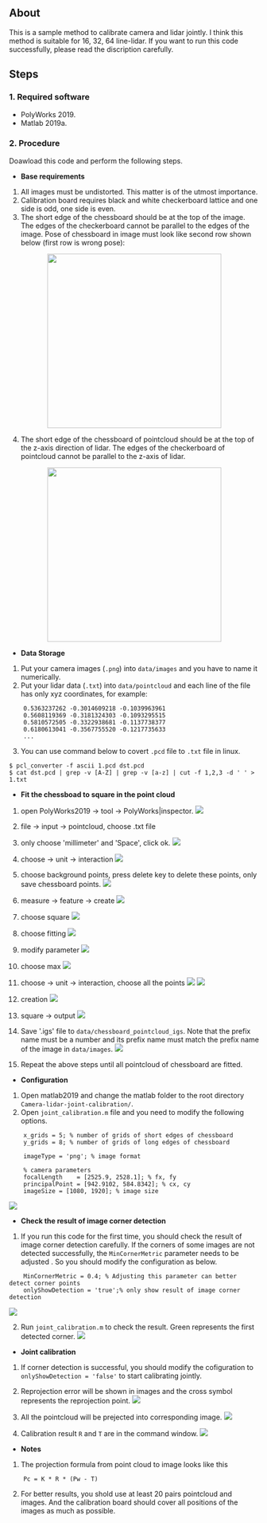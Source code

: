 ## About ##

This is a sample method to calibrate camera and lidar jointly. I think this method is suitable for 16, 32, 64 line-lidar. If you want to run this code successfully, please read the discription carefully. 

## Steps ##

### 1. Required software ###

 - PolyWorks 2019.  
 - Matlab 2019a.

### 2. Procedure ###

Doawload this code and perform the following steps.

* **Base requirements**
1. All images must be undistorted. This matter is of the utmost importance.
2. Calibration board requires black and white checkerboard lattice and one side is odd, one side is even.
3. The short edge of the chessboard should be at the top of the image. The edges of the checkerboard cannot be parallel to the edges of the image. Pose of chessboard in image must look like second row shown below (first row is wrong pose):
<div align=center><img src="https://github.com/Aaron20127/Camera-lidar-joint-calibration/blob/master/readme/chessboard.jpg" width="350" height="350" /></div>  

4. The short edge of the chessboard of pointcloud should be at the top of the z-axis direction  of lidar. The edges of the checkerboard of pointcloud cannot be parallel to the z-axis of lidar.
<div align=center><img src="https://github.com/Aaron20127/Camera-lidar-joint-calibration/blob/master/readme/lidar.jpg" width="350" height="350" /></div>

* **Data Storage**

1. Put your camera images (`.png`) into `data/images` and you have to name it numerically.
2. Put your lidar data (`.txt`) into `data/pointcloud` and each line of the file has only xyz coordinates, for example:
```
    0.5363237262 -0.3014609218 -0.1039963961
    0.5608119369 -0.3181324303 -0.1093295515
    0.5810572505 -0.3322938681 -0.1137738377
    0.6180613041 -0.3567755520 -0.1217735633
    ...
```
3. You can use command below to covert `.pcd` file to `.txt` file in linux.
```
$ pcl_converter -f ascii 1.pcd dst.pcd
$ cat dst.pcd | grep -v [A-Z] | grep -v [a-z] | cut -f 1,2,3 -d ' ' > 1.txt
```


* **Fit the chessboad to square in the point cloud**

1. open PolyWorks2019 -> tool -> PolyWorks|inspector.
![](readme/fit_chessboard_1.jpg)
2. file -> input -> pointcloud, choose .txt file
3. only choose 'millimeter' and 'Space', click ok. 
![](readme/fit_chessboard_2.jpg)
4. choose -> unit -> interaction
![](readme/fit_chessboard_3.jpg)
5. choose background points, press delete key to delete these points, only save chessboard points.
![](readme/fit_chessboard_4.jpg)
6. measure -> feature -> create
![](readme/fit_chessboard_5.jpg)
7. choose square
![](readme/fit_chessboard_6.jpg)
8. choose fitting
![](readme/fit_chessboard_7.jpg)
9. modify parameter
![](readme/fit_chessboard_8.jpg)
10. choose max
![](readme/fit_chessboard_9.jpg)
11. choose -> unit -> interaction, choose all the points
![](readme/fit_chessboard_10.jpg)
![](readme/fit_chessboard_11.jpg)
12. creation
![](readme/fit_chessboard_12.jpg)
13. square -> output
![](readme/fit_chessboard_13.jpg)
14. Save '.igs' file to `data/chessboard_pointcloud_igs`. Note that the prefix name must be a number and its prefix name must match the prefix name of the image in `data/images`.
![](readme/fit_chessboard_14.jpg)

15. Repeat the above steps until all pointcloud of chessboard are fitted.

* **Configuration**

1. Open matlab2019 and change the matlab folder to the root directory `Camera-lidar-joint-calibration/`.
2. Open `joint_calibration.m` file and you need to modify the following options.
```
    x_grids = 5; % number of grids of short edges of chessboard
    y_grids = 8; % number of grids of long edges of chessboard

    imageType = 'png'; % image format

    % camera parameters
    focalLength    = [2525.9, 2528.1]; % fx, fy
    principalPoint = [942.9102, 584.8342]; % cx, cy
    imageSize = [1080, 1920]; % image size
```
![](readme/configuration_1.jpg)

* **Check the result of image corner detection**

1. If you run this code for the first time, you should check the result of image corner detection carefully.  If the corners of some images are not detected successfully, the `MinCornerMetric` parameter needs to be adjusted . So you should modify the configuration as below. 
```
    MinCornerMetric = 0.4; % Adjusting this parameter can better detect corner points
    onlyShowDetection = 'true';% only show result of image corner detection
```
![](readme/corner_detection_1.jpg)

2. Run `joint_calibration.m` to check the result. Green represents the first detected corner.
![](readme/corner_detection_2.jpg)

* **Joint calibration**

1. If corner detection is successful, you should modify the cofiguration to `onlyShowDetection = 'false'` to start calibrating jointly.

2. Reprojection error will be shown in images and the cross symbol represents the reprojection point.
![](readme/joint_calibration_1.jpg)

3. All the pointcloud will be prejected into corresponding image.
![](readme/joint_calibration_2.jpg)

4. Calibration result `R` and `T` are in the command window.
![](readme/joint_calibration_3.jpg)

* **Notes**

1. The projection formula from point cloud to image looks like this
```
    Pc = K * R * (Pw - T)
```

2. For better results, you shold use at least 20 pairs pointcloud and images. And the calibration board should cover all positions of the images as much as possible.
